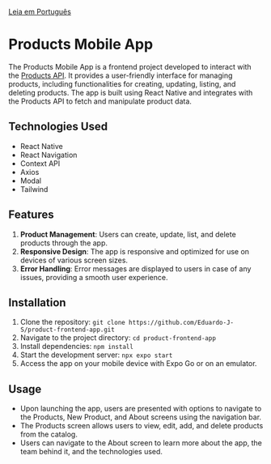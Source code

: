 
[Leia em Português](README.md)

# Products Mobile App
The Products Mobile App is a frontend project developed to interact with the [Products API](https://github.com/Eduardo-J-S/product-management-api). It provides a user-friendly interface for managing products, including functionalities for creating, updating, listing, and deleting products. The app is built using React Native and integrates with the Products API to fetch and manipulate product data.

## Technologies Used
- React Native
- React Navigation
- Context API
- Axios
- Modal
- Tailwind

## Features
1. **Product Management**: Users can create, update, list, and delete products through the app.
2. **Responsive Design**: The app is responsive and optimized for use on devices of various screen sizes.
3. **Error Handling**: Error messages are displayed to users in case of any issues, providing a smooth user experience.

## Installation
1. Clone the repository: `git clone https://github.com/Eduardo-J-S/product-frontend-app.git`
2. Navigate to the project directory: `cd product-frontend-app`
3. Install dependencies: `npm install`
4. Start the development server: `npx expo start`
5. Access the app on your mobile device with Expo Go or on an emulator.

## Usage
- Upon launching the app, users are presented with options to navigate to the Products, New Product, and About screens using the navigation bar.
- The Products screen allows users to view, edit, add, and delete products from the catalog.
- Users can navigate to the About screen to learn more about the app, the team behind it, and the technologies used.
